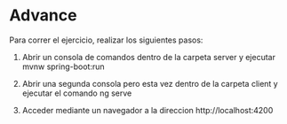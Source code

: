 # Advance
Para correr el ejercicio, realizar los siguientes pasos:

1. Abrir un consola de comandos dentro de la carpeta server y ejecutar
    mvnw spring-boot:run
    
2. Abrir una segunda consola pero esta vez dentro de la carpeta client y ejecutar el comando
    ng serve
    
3. Acceder mediante un navegador a la direccion
    http://localhost:4200
